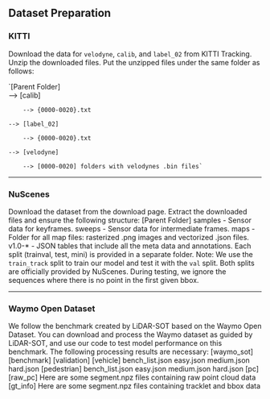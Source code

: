 ## Dataset Preparation

### KITTI
Download the data for `velodyne`, `calib`, and `label_02` from KITTI Tracking.
Unzip the downloaded files.
Put the unzipped files under the same folder as follows:


`[Parent Folder]   
    --> [calib]
    
        --> {0000-0020}.txt
        
    --> [label_02]
    
        --> {0000-0020}.txt
        
    --> [velodyne]
    
        --> [0000-0020] folders with velodynes .bin files`

---

### NuScenes
Download the dataset from the download page.
Extract the downloaded files and ensure the following structure:
[Parent Folder]
  samples	-	Sensor data for keyframes.
  sweeps	-	Sensor data for intermediate frames.
  maps	        -	Folder for all map files: rasterized .png images and vectorized .json files.
  v1.0-*	-	JSON tables that include all the meta data and annotations. Each split (trainval, test, mini) is provided in a separate folder.
Note: We use the `train_track` split to train our model and test it with the `val` split. Both splits are officially provided by NuScenes. During testing, we ignore the sequences where there is no point in the first given bbox.

---

### Waymo Open Dataset
We follow the benchmark created by LiDAR-SOT based on the Waymo Open Dataset. You can download and process the Waymo dataset as guided by LiDAR-SOT, and use our code to test model performance on this benchmark.
The following processing results are necessary:
[waymo_sot]
     [benchmark]
         [validation]
             [vehicle]
                 bench_list.json
                 easy.json
                 medium.json
                 hard.json
             [pedestrian]
                 bench_list.json
                 easy.json
                 medium.json
                 hard.json
     [pc]
         [raw_pc]
             Here are some segment.npz files containing raw point cloud data
     [gt_info]
         Here are some segment.npz files containing tracklet and bbox data
